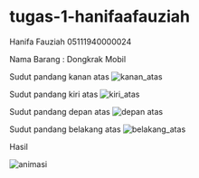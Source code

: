 # tugas-1-hanifaafauziah

Hanifa Fauziah
05111940000024

Nama Barang : Dongkrak Mobil

Sudut pandang kanan atas
![kanan_atas](https://user-images.githubusercontent.com/80946219/133935190-d2e3985f-aead-40c8-a987-afcb2fe25dc4.png)

Sudut pandang kiri atas
![kiri_atas](https://user-images.githubusercontent.com/80946219/133935183-ecb177aa-db1e-470a-ac89-c658a1a1b95b.png)

Sudut pandang depan atas
![depan atas](https://user-images.githubusercontent.com/80946219/133935165-ee792922-0344-4d9d-8394-b23dba3f0527.png)

Sudut pandang belakang atas
![belakang_atas](https://user-images.githubusercontent.com/80946219/136019567-a348f833-6bdf-4d17-a152-d23308439a00.jpg)

Hasil

![animasi](https://user-images.githubusercontent.com/80946219/136036311-a1b2ee31-3014-4001-9899-d9bd08a7b393.gif)
